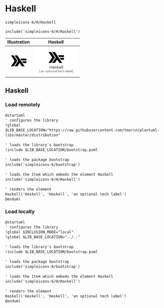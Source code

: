 # Haskell


```text
simpleicons-6/H/Haskell
```

```text
include('simpleicons-6/H/Haskell')
```



| Illustration | Haskell |
| :---: | :---: |
| ![illustration for Illustration](../../simpleicons-6/H/Haskell.png) | ![illustration for Haskell](../../simpleicons-6/H/Haskell.Local.png) |




## Haskell

### Load remotely
```plantuml
@startuml
' configures the library
!global $LIB_BASE_LOCATION="https://raw.githubusercontent.com/tmorin/plantuml-libs/master/distribution"

' loads the library's bootstrap
!include $LIB_BASE_LOCATION/bootstrap.puml

' loads the package bootstrap
include('simpleicons-6/bootstrap')

' loads the Item which embeds the element Haskell
include('simpleicons-6/H/Haskell')

' renders the element
Haskell('Haskell', 'Haskell', 'an optional tech label')
@enduml
```

### Load locally
```plantuml
@startuml
' configures the library
!global $INCLUSION_MODE="local"
!global $LIB_BASE_LOCATION="../.."

' loads the library's bootstrap
!include $LIB_BASE_LOCATION/bootstrap.puml

' loads the package bootstrap
include('simpleicons-6/bootstrap')

' loads the Item which embeds the element Haskell
include('simpleicons-6/H/Haskell')

' renders the element
Haskell('Haskell', 'Haskell', 'an optional tech label')
@enduml
```

